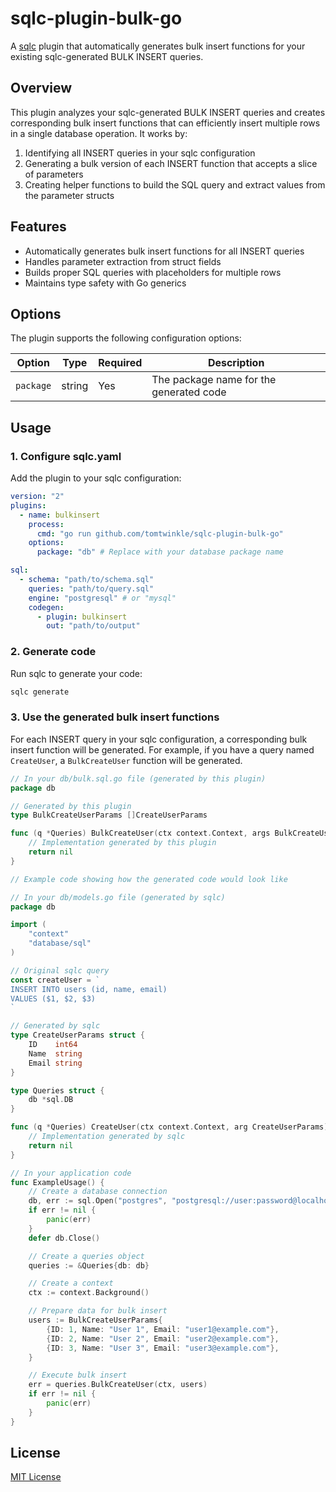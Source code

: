 # sqlc-plugin-bulk-go

A [sqlc](https://github.com/sqlc-dev/sqlc) plugin that automatically generates bulk insert functions for your existing sqlc-generated BULK INSERT queries.

## Overview

This plugin analyzes your sqlc-generated BULK INSERT queries and creates corresponding bulk insert functions that can efficiently insert multiple rows in a single database operation. It works by:

1. Identifying all INSERT queries in your sqlc configuration
2. Generating a bulk version of each INSERT function that accepts a slice of parameters
3. Creating helper functions to build the SQL query and extract values from the parameter structs

## Features

- Automatically generates bulk insert functions for all INSERT queries
- Handles parameter extraction from struct fields
- Builds proper SQL queries with placeholders for multiple rows
- Maintains type safety with Go generics

## Options

The plugin supports the following configuration options:

| Option | Type | Required | Description |
|--------|------|----------|-------------|
| `package` | string | Yes | The package name for the generated code |

## Usage

### 1. Configure sqlc.yaml

Add the plugin to your sqlc configuration:

```yaml
version: "2"
plugins:
  - name: bulkinsert
    process:
      cmd: "go run github.com/tomtwinkle/sqlc-plugin-bulk-go"
    options:
      package: "db" # Replace with your database package name

sql:
  - schema: "path/to/schema.sql"
    queries: "path/to/query.sql"
    engine: "postgresql" # or "mysql"
    codegen:
      - plugin: bulkinsert
        out: "path/to/output"
```

### 2. Generate code

Run sqlc to generate your code:

```bash
sqlc generate
```

### 3. Use the generated bulk insert functions

For each INSERT query in your sqlc configuration, a corresponding bulk insert function will be generated. For example, if you have a query named `CreateUser`, a `BulkCreateUser` function will be generated.

```go
// In your db/bulk.sql.go file (generated by this plugin)
package db

// Generated by this plugin
type BulkCreateUserParams []CreateUserParams

func (q *Queries) BulkCreateUser(ctx context.Context, args BulkCreateUserParams) error {
    // Implementation generated by this plugin
    return nil
}
```

```go
// Example code showing how the generated code would look like

// In your db/models.go file (generated by sqlc)
package db

import (
    "context"
    "database/sql"
)

// Original sqlc query
const createUser = `
INSERT INTO users (id, name, email)
VALUES ($1, $2, $3)
`

// Generated by sqlc
type CreateUserParams struct {
    ID    int64
    Name  string
    Email string
}

type Queries struct {
    db *sql.DB
}

func (q *Queries) CreateUser(ctx context.Context, arg CreateUserParams) error {
    // Implementation generated by sqlc
    return nil
}
```

```go
// In your application code
func ExampleUsage() {
    // Create a database connection
    db, err := sql.Open("postgres", "postgresql://user:password@localhost:5432/mydb?sslmode=disable")
    if err != nil {
        panic(err)
    }
    defer db.Close()

    // Create a queries object
    queries := &Queries{db: db}

    // Create a context
    ctx := context.Background()

    // Prepare data for bulk insert
    users := BulkCreateUserParams{
        {ID: 1, Name: "User 1", Email: "user1@example.com"},
        {ID: 2, Name: "User 2", Email: "user2@example.com"},
        {ID: 3, Name: "User 3", Email: "user3@example.com"},
    }

    // Execute bulk insert
    err = queries.BulkCreateUser(ctx, users)
    if err != nil {
        panic(err)
    }
}
```

## License

[MIT License](LICENSE)

